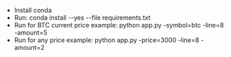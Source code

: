 - Install conda
- Run: conda install --yes --file requirements.txt
- Run for BTC current price example: python app.py -symbol=btc -line=8 -amount=5
- Run for any price example: python app.py -price=3000 -line=8 -amount=2
